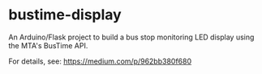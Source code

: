 bustime-display
===============

An Arduino/Flask project to build a bus stop monitoring LED display using the MTA's BusTime API.

For details, see: https://medium.com/p/962bb380f680
